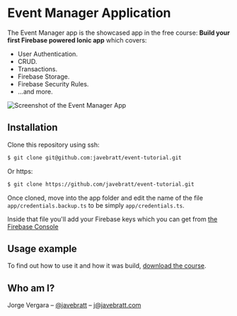 # Event Manager Application

The Event Manager app is the showcased app in the free course: **Build your
first Firebase powered Ionic app** which covers:

* User Authentication.
* CRUD.
* Transactions.
* Firebase Storage.
* Firebase Security Rules.
* ...and more.

![Screenshot of the Event Manager App](https://javebratt.com/wp-content/uploads/2017/12/banner.png)

## Installation

Clone this repository using ssh:

```sh
$ git clone git@github.com:javebratt/event-tutorial.git
```

Or https:

```sh
$ git clone https://github.com/javebratt/event-tutorial.git
```

Once cloned, move into the app folder and edit the name of the file
`app/credentials.backup.ts` to be simply `app/credentials.ts`.

Inside that file you'll add your Firebase keys which you can get from
[the Firebase Console](https://console.firebase.google.com)

## Usage example

To find out how to use it and how it was build,
[download the course](https://javebratt.com/firebase-free-course/?ref=githubrepo).

## Who am I?

Jorge Vergara – [@javebratt](https://twitter.com/javebratt) – j@javebratt.com